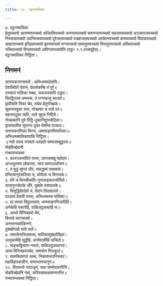 ```yaml
---
title: ०७. पट्ठानमातिका

---
```

७. पट्ठानमातिका  
हेतुपच्‍चयो आरम्मणपच्‍चयो अधिपतिपच्‍चयो अनन्तरपच्‍चयो समनन्तरपच्‍चयो सहजातपच्‍चयो अञ्‍ञमञ्‍ञपच्‍चयो निस्सयपच्‍चयो उपनिस्सयपच्‍चयो पुरेजातपच्‍चयो पच्छाजातपच्‍चयो आसेवनपच्‍चयो कम्मपच्‍चयो विपाकपच्‍चयो आहारपच्‍चयो इन्द्रियपच्‍चयो झानपच्‍चयो मग्गपच्‍चयो सम्पयुत्तपच्‍चयो विप्पयुत्तपच्‍चयो अत्थिपच्‍चयो नत्थिपच्‍चयो विगतपच्‍चयो अविगतपच्‍चयोति (पट्ठा॰ १.१.पच्‍चयुद्देस)।  
पट्ठानमातिका निट्ठिता।  


## निगमनं

सत्तप्पकरणनामतो , अभिधम्ममदेसयि।  
देवातिदेवो देवानं, देवलोकम्हि तं पुरे॥  
तस्सायं मातिका सब्बा, सकलस्सापि उद्धरा।  
चिरट्ठितत्थं धम्मस्स, तं पग्गण्हन्तु साधवो॥  
द्वावीसति तिका चेव, तथेव हेतुगोच्छकं।  
चूळन्तरदुका सत्त, गोच्छका च ततो परं॥  
महन्तरदुका चापि, ततो चुद्दस निद्दिसे।  
गोच्छकानि दुवे पिट्ठि-दुकानिट्ठारसेदिसा॥  
द्वाचत्तालीस सुत्तन्त-दुका तेवन्ति पञ्‍चधा।  
सत्तप्पकरणिका भिन्‍ना, धम्मसङ्गणिमातिका॥  
अभिधम्ममातिकापाळि निट्ठिता।  
॥ नमो तस्स भगवतो अरहतो सम्मासम्बुद्धस्स॥  
मोहविच्छेदनी  
गन्थारम्भकथा  
१. कारुञ्‍ञभावितं यस्स, ञाणचक्खु महोदयं।  
अन्धभूतस्स लोकस्स, जातं सामञ्‍ञलोचनं॥  
२. तं बुद्धं सुगतं धीरं, ससद्धम्मं ससावकं।  
वन्दित्वानुस्सरित्वा च, थोमेत्वा च विनायकं॥  
३. थेरे च थिरसीलादि-गुणालङ्कारसोभिते।  
सासनुज्‍जोतके धीरे, पुब्बके वंसपालके॥  
४. विसुद्धिदेवदेवो यं, देवानं तिदसालये।  
पञ्‍ञाय देसयी तस्स, अभिधम्मस्स मातिका॥  
५. या तस्सा विपुलत्थाय, धम्मसङ्गणिआदिहि।  
अनेकेहि पकारेहि, पाळिअट्ठकथाहि च॥  
६. अत्थो विनिच्छयो चेव,  
विभत्तो सागरूपमो।  
अनन्तनयवोकिण्णो,  
दुक्खोगाहो यतो ततो॥  
७. समासेनाभिधम्मत्थं, मातिकामुखतोखिलं।  
ञातुकामेहि सुद्धेहि, अन्तेवासीहि याचितो॥  
८. सङ्कड्ढित्वान नयतो, पाळिअट्ठकथागतं।  
अत्थं विनिच्छयञ्‍चेव, समासेन निराकुलं॥  
९. सामत्थियगतं अत्थं, निकायन्तरनिस्सटं।  
महाविहारवासीनं, कमाभतनयानुगं॥  
१०. दीपयन्तो नयञ्‍ञूनं, सदा सम्मोदकारिनिं।  
मोहविच्छेदनिं नाम, करिस्सामत्थवण्णनन्ति॥  
गन्थारम्भकथा निट्ठिता।  